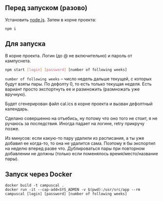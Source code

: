 ## Перед запуском (разово)

Установить [node.js](https://nodejs.org/en/). Затем в корне проекта:

```bash
npm i
```

## Для запуска

В корне проекта. Логин (до @ не включительно) и пароль от кампуснета.
```bash
npm start [login] [password] [number of following weeks]
```

`number of following weeks` – число недель дальше текущей, с которых будут взяты пары. По дефолту 0, то есть только текущая неделя. Есть вариант просто экспортнуть ее и размножить (размножать уже вручную).

Будет сгенерирован файл cal.ics в корне проекта и вызван дефолтный календарь.

Сделано совершенно на отъебись, ну потому что оно того не стоит, я не ручаюсь за последствия. Иногда падает на логине, retry прикручу позже.

Из минусов: если какую-то пару удалили из расписания, а ты уже добавил ее когда-то, то она не удалится сама. Поэтому я бы экспортил на неделю вперед разве что. Дублироваться пары при повторном добавлении не должны (только если поменялось время/место/название пары).

## Запуск через Docker

```
docker build -t campuscal .
docker run -it --cap-add=SYS_ADMIN -v $(pwd):/usr/src/app --rm campuscal [login] [password] [number of following weeks]
```
